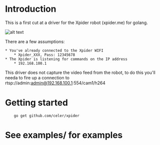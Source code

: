 # Introduction

This is a first cut at a driver for the Xpider robot (xpider.me) for golang.

![alt text](http://res.cloudinary.com/hrscywv4p/image/upload/c_limit,fl_lossy,h_9000,w_1200,f_auto,q_auto/v1/666328/620_415_2-01_cwuoh9.jpg)


There are a few assumptions:

	* You've already connected to the Xpider WIFI
		* Xpider_XXX, Pass: 12345678
	* The Xpider is listening for commands on the IP address 
		* 192.168.100.1

This driver does not capture the video feed from the robot, to do this you'll needa
to fire up a connection to rtsp://admin:admin@192.168.100.1:554/cam1/h264

# Getting started

```
	go get github.com/celer/xpider
```

# See examples/ for examples


